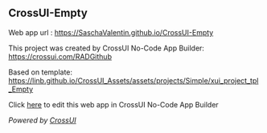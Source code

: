 ## CrossUI-Empty
Web app url : https://SaschaValentin.github.io/CrossUI-Empty

This project was created by CrossUI No-Code App Builder: https://crossui.com/RADGithub

Based on template: https://linb.github.io/CrossUI_Assets/assets/projects/Simple/xui_project_tpl_Empty

Click [here](https://crossui.com/RADGithub/#!from=github&owner=SaschaValentin&repo=CrossUI-Empty) to edit this web app in CrossUI No-Code App Builder

<i>Powered by [CrossUI](https://crossui.com)</i>
